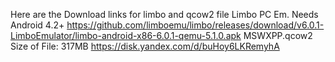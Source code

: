 Here are the Download links for limbo and qcow2 file
Limbo PC Em. Needs Android 4.2+
https://github.com/limboemu/limbo/releases/download/v6.0.1-LimboEmulator/limbo-android-x86-6.0.1-qemu-5.1.0.apk
MSWXPP.qcow2 Size of File: 317MB
https://disk.yandex.com/d/buHoy6LKRemyhA
